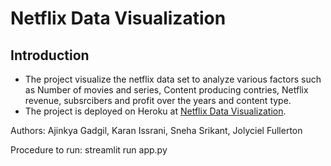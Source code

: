 # Netflix Data Visualization

## Introduction
- The project visualize the netflix data set to analyze various factors such as Number of movies and series, Content producing contries, Netflix revenue, subsrcibers and profit over the years and content type.
- The project is deployed on Heroku at [Netflix Data Visualization](https://prj-grp-11.herokuapp.com).


Authors: Ajinkya Gadgil, Karan Issrani, Sneha Srikant, Jolyciel Fullerton

Procedure to run: streamlit run app.py
